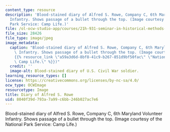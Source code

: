 ```yaml
---
content_type: resource
description: 'Blood-stained diary of Alfred S. Rowe, Company C, 6th Maryland Volunteer
  Infantry. Shows passage of a bullet through the top. (Image courtesy of the National
  Park Service: Camp Life.)'
file: /ol-ocw-studio-app/courses/21h-931-seminar-in-historical-methods-spring-2002/8040f39d793a7a99c6bb246b027ac7e6_21h-931s02.jpg
file_size: 28426
file_type: image/jpeg
image_metadata:
  caption: "Blood-stained diary of Alfred S. Rowe, Company C, 6th Maryland Volunteer\
    \ Infantry. Shows passage of a bullet through the top. (Image courtesy of the\_\
    {{% resource_link \"a59a3d6d-8bf8-41c9-b267-851d9bf50fac\" \"National Park Service:\
    \ Camp Life.\" %}})"
  credit: ''
  image-alt: Blood-stained diary of U.S. Civil War soldier.
learning_resource_types: []
license: https://creativecommons.org/licenses/by-nc-sa/4.0/
ocw_type: OCWImage
resourcetype: Image
title: Diary of Alfred S. Rowe
uid: 8040f39d-793a-7a99-c6bb-246b027ac7e6
---
```

Blood-stained diary of Alfred S. Rowe, Company C, 6th Maryland Volunteer Infantry. Shows passage of a bullet through the top. (Image courtesy of the National Park Service: Camp Life.)